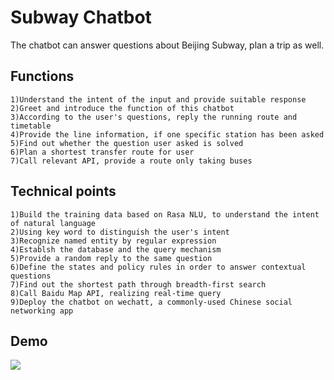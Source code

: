 # Subway Chatbot
The chatbot can answer questions about Beijing Subway, plan a trip as well.

## Functions
    1)Understand the intent of the input and provide suitable response
    2)Greet and introduce the function of this chatbot
    3)According to the user's questions, reply the running route and timetable
    4)Provide the line information, if one specific station has been asked
    5)Find out whether the question user asked is solved
    6)Plan a shortest transfer route for user
    7)Call relevant API, provide a route only taking buses

## Technical points
    1)Build the training data based on Rasa NLU, to understand the intent of natural language
    2)Using key word to distinguish the user's intent
    3)Recognize named entity by regular expression
    4)Establsh the database and the query mechanism
    5)Provide a random reply to the same question
    6)Define the states and policy rules in order to answer contextual questions
    7)Find out the shortest path through breadth-first search
    8)Call Baidu Map API, realizing real-time query
    9)Deploy the chatbot on wechatt, a commonly-used Chinese social networking app
## Demo
![](https://github.com/hsianglee0910/SubwayChatbot/raw/master/demo.gif)
